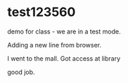 # test123560
demo for class - we are in a test mode.

Adding a new line from browser.

I went to the mall. Got access at library

good job. 
